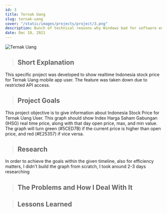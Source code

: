 ```yaml
---
id: 3
title: Ternak Uang
slug: ternak-uang
cover: "/static/images/projects/project/3.png"
description: Bunch of technical reasons why Windows bad for software engineer.
date: Dec 10, 2021
---
```


![Ternak Uang](/static/images/projects/project/3.png)

> ## Short Explanation

This specific project was developed to show realtime Indonesia stock price for Ternak Uang mobile app user. The feature was taken down due to restricted API access.

> ## Project Goals

This project objective is to give information about Indonesia Stock Price for Ternak Uang User. This graph should show Index Harga Saham Gabungan (IHSG) real time price, along with that day open price, max, and min value. The graph will turn green (#5CED7B) if the current price is higher than open price, and red (#E25357) if vice versa.

> ## Research

In order to achieve the goals within the given timeline, also for efficiency matters, I didn't build the graph from scratch, I took around 2-3 days researching

> ## The Problems and How I Deal With It

> ## Lessons Learned
